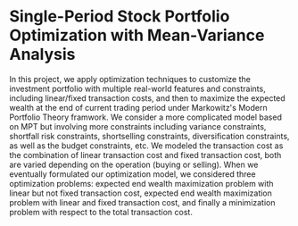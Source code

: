# Single-Period Stock Portfolio Optimization with Mean-Variance Analysis
In this project, we apply optimization techniques to customize the investment portfolio with multiple real-world features and constraints, including linear/fixed transaction costs, and then to maximize the expected wealth at the end of current trading period under Markowitz's Modern Portfolio Theory framwork. We consider a more complicated model based on MPT but involving more constraints including variance constraints, shortfall risk constraints, shortselling constraints, diversification constraints, as well as the budget constraints, etc. We modeled the transaction cost as the combination of linear transaction cost and fixed transaction cost, both are varied depending on the operation (buying or selling). When we eventually formulated our optimization model, we considered three optimization problems: expected end wealth maximization problem with linear but not fixed transaction cost, expected end wealth maximization problem with linear and fixed transaction cost, and finally a minimization problem with respect to the total transaction cost.
